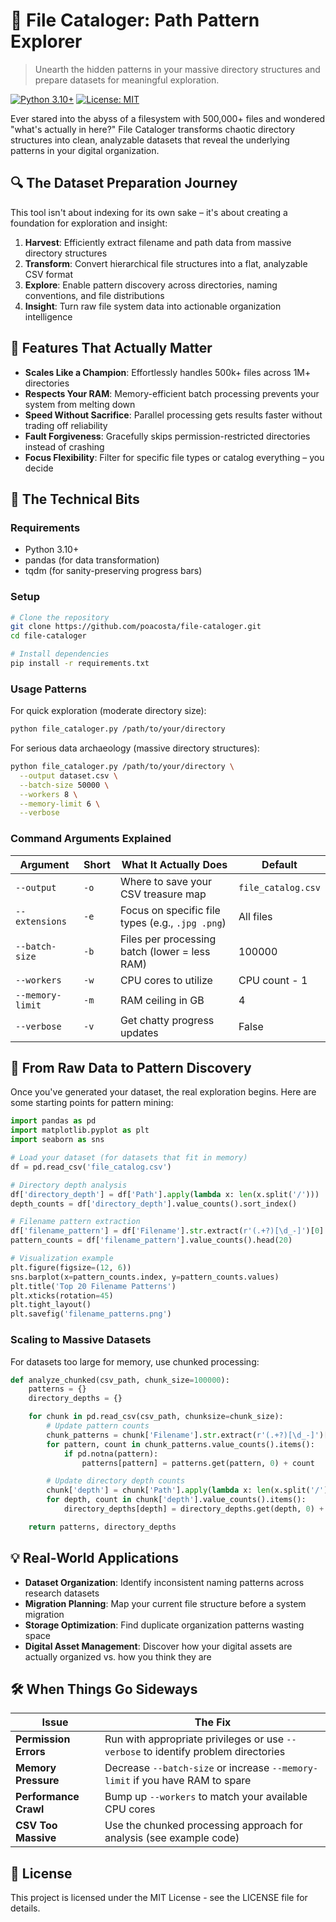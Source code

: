 # 📂 File Cataloger: Path Pattern Explorer

> Unearth the hidden patterns in your massive directory structures and prepare datasets for meaningful exploration.

[![Python 3.10+](https://img.shields.io/badge/python-3.10+-blue.svg)](https://www.python.org/downloads/)
[![License: MIT](https://img.shields.io/badge/License-MIT-yellow.svg)](https://opensource.org/licenses/MIT)

Ever stared into the abyss of a filesystem with 500,000+ files and wondered "what's actually in here?" File Cataloger
transforms chaotic directory structures into clean, analyzable datasets that reveal the underlying patterns in your
digital organization.

## 🔍 The Dataset Preparation Journey

This tool isn't about indexing for its own sake – it's about creating a foundation for exploration and insight:

1. **Harvest**: Efficiently extract filename and path data from massive directory structures
2. **Transform**: Convert hierarchical file structures into a flat, analyzable CSV format
3. **Explore**: Enable pattern discovery across directories, naming conventions, and file distributions
4. **Insight**: Turn raw file system data into actionable organization intelligence

## 🚀 Features That Actually Matter

- **Scales Like a Champion**: Effortlessly handles 500k+ files across 1M+ directories
- **Respects Your RAM**: Memory-efficient batch processing prevents your system from melting down
- **Speed Without Sacrifice**: Parallel processing gets results faster without trading off reliability
- **Fault Forgiveness**: Gracefully skips permission-restricted directories instead of crashing
- **Focus Flexibility**: Filter for specific file types or catalog everything – you decide

## 🧰 The Technical Bits

### Requirements

- Python 3.10+
- pandas (for data transformation)
- tqdm (for sanity-preserving progress bars)

### Setup

```bash
# Clone the repository
git clone https://github.com/poacosta/file-cataloger.git
cd file-cataloger

# Install dependencies
pip install -r requirements.txt
```

### Usage Patterns

For quick exploration (moderate directory size):

```bash
python file_cataloger.py /path/to/your/directory
```

For serious data archaeology (massive directory structures):

```bash
python file_cataloger.py /path/to/your/directory \
  --output dataset.csv \
  --batch-size 50000 \
  --workers 8 \
  --memory-limit 6 \
  --verbose
```

### Command Arguments Explained

| Argument         | Short | What It Actually Does                            | Default            |
|------------------|-------|--------------------------------------------------|--------------------|
| `--output`       | `-o`  | Where to save your CSV treasure map              | `file_catalog.csv` |
| `--extensions`   | `-e`  | Focus on specific file types (e.g., `.jpg .png`) | All files          |
| `--batch-size`   | `-b`  | Files per processing batch (lower = less RAM)    | 100000             |
| `--workers`      | `-w`  | CPU cores to utilize                             | CPU count - 1      |
| `--memory-limit` | `-m`  | RAM ceiling in GB                                | 4                  |
| `--verbose`      | `-v`  | Get chatty progress updates                      | False              |

## 🧠 From Raw Data to Pattern Discovery

Once you've generated your dataset, the real exploration begins. Here are some starting points for pattern mining:

```python
import pandas as pd
import matplotlib.pyplot as plt
import seaborn as sns

# Load your dataset (for datasets that fit in memory)
df = pd.read_csv('file_catalog.csv')

# Directory depth analysis
df['directory_depth'] = df['Path'].apply(lambda x: len(x.split('/')))
depth_counts = df['directory_depth'].value_counts().sort_index()

# Filename pattern extraction
df['filename_pattern'] = df['Filename'].str.extract(r'(.+?)[\d_-]')[0]
pattern_counts = df['filename_pattern'].value_counts().head(20)

# Visualization example
plt.figure(figsize=(12, 6))
sns.barplot(x=pattern_counts.index, y=pattern_counts.values)
plt.title('Top 20 Filename Patterns')
plt.xticks(rotation=45)
plt.tight_layout()
plt.savefig('filename_patterns.png')
```

### Scaling to Massive Datasets

For datasets too large for memory, use chunked processing:

```python
def analyze_chunked(csv_path, chunk_size=100000):
    patterns = {}
    directory_depths = {}

    for chunk in pd.read_csv(csv_path, chunksize=chunk_size):
        # Update pattern counts
        chunk_patterns = chunk['Filename'].str.extract(r'(.+?)[\d_-]')[0]
        for pattern, count in chunk_patterns.value_counts().items():
            if pd.notna(pattern):
                patterns[pattern] = patterns.get(pattern, 0) + count

        # Update directory depth counts
        chunk['depth'] = chunk['Path'].apply(lambda x: len(x.split('/')))
        for depth, count in chunk['depth'].value_counts().items():
            directory_depths[depth] = directory_depths.get(depth, 0) + count

    return patterns, directory_depths
```

## 💡 Real-World Applications

- **Dataset Organization**: Identify inconsistent naming patterns across research datasets
- **Migration Planning**: Map your current file structure before a system migration
- **Storage Optimization**: Find duplicate organization patterns wasting space
- **Digital Asset Management**: Discover how your digital assets are actually organized vs. how you think they are

## 🛠️ When Things Go Sideways

| Issue                 | The Fix                                                                            |
|-----------------------|------------------------------------------------------------------------------------|
| **Permission Errors** | Run with appropriate privileges or use `--verbose` to identify problem directories |
| **Memory Pressure**   | Decrease `--batch-size` or increase `--memory-limit` if you have RAM to spare      |
| **Performance Crawl** | Bump up `--workers` to match your available CPU cores                              |
| **CSV Too Massive**   | Use the chunked processing approach for analysis (see example code)                |

## 📝 License

This project is licensed under the MIT License - see the LICENSE file for details.
